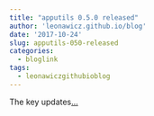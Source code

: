 ```yaml
---
title: "apputils 0.5.0 released"
author: 'leonawicz.github.io/blog'
date: '2017-10-24'
slug: apputils-050-released
categories:
  - bloglink
tags:
  - leonawiczgithubioblog
---
```


The key updates[... <i class="fas fa-external-link-alt"></i>](https://leonawicz.github.io/blog/post/apputils-0-5-0-released/)

